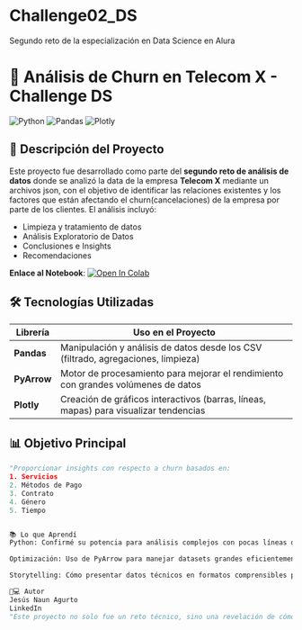 # Challenge02_DS
Segundo reto de la especialización en Data Science en Alura

# 🚀 Análisis de Churn en Telecom X - Challenge DS

![Python](https://img.shields.io/badge/Python-3.10%2B-blue)
![Pandas](https://img.shields.io/badge/Pandas-2.0-red)
![Plotly](https://img.shields.io/badge/Plotly-5.0-orange)

## 📌 Descripción del Proyecto
Este proyecto fue desarrollado como parte del **segundo reto de análisis de datos** donde se analizó la data de la empresa **Telecom X** mediante un archivos json, con el objetivo de identificar las relaciones existentes y los factores que están afectando el churn(cancelaciones) de la empresa por parte de los clientes. El análisis incluyó:
- Limpieza y tratamiento de datos
- Análisis Exploratorio de Datos
- Conclusiones e Insights
- Recomendaciones

**Enlace al Notebook**: [![Open In Colab](https://colab.research.google.com/assets/colab-badge.svg)](https://colab.research.google.com/github/jesusnaun/Challenge02_lnk/blob/main/TelecomX_LATAM.ipynb)



## 🛠 Tecnologías Utilizadas
| Librería       | Uso en el Proyecto                                                                 |
|----------------|-----------------------------------------------------------------------------------|
| **Pandas**     | Manipulación y análisis de datos desde los CSV (filtrado, agregaciones, limpieza) |
| **PyArrow**    | Motor de procesamiento para mejorar el rendimiento con grandes volúmenes de datos |
| **Plotly**     | Creación de gráficos interactivos (barras, líneas, mapas) para visualizar tendencias |

## 📊 Objetivo Principal
```python
"Proporcionar insights con respecto a churn basados en:
1. Servicios
2. Métodos de Pago
3. Contrato
4. Género
5. Tiempo


📚 Lo que Aprendí
Python: Confirmé su potencia para análisis complejos con pocas líneas de código

Optimización: Uso de PyArrow para manejar datasets grandes eficientemente

Storytelling: Cómo presentar datos técnicos en formatos comprensibles para no técnicos

👨💻 Autor
Jesús Naun Agurto
LinkedIn
"Este proyecto no solo fue un reto técnico, sino una revelación de cómo los datos pueden transformar decisiones empresariales. ¡Python me sigue robando el corazón! ❤️"
